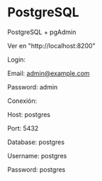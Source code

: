 # PostgreSQL
PostgreSQL + pgAdmin 

Ver en "http://localhost:8200"

Login:

Email: admin@example.com

Password: admin


Conexión:

Host: postgres

Port: 5432

Database: postgres

Username: postgres

Password: postgres


